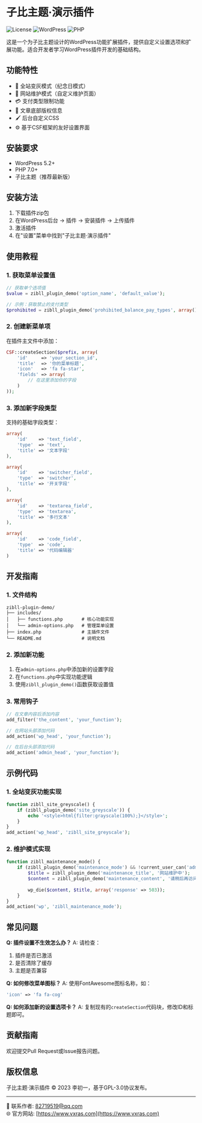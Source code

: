 # 子比主题·演示插件

![License](https://img.shields.io/badge/license-GPL--3.0-orange) ![WordPress](https://img.shields.io/badge/WordPress-5.2+-blue) ![PHP](https://img.shields.io/badge/PHP-7.0+-purple)

这是一个为子比主题设计的WordPress功能扩展插件，提供自定义设置选项和扩展功能。适合开发者学习WordPress插件开发的基础结构。

## 功能特性

- 🎨 全站变灰模式（纪念日模式）
- 🔧 网站维护模式（自定义维护页面）
- 💳 支付类型限制功能
- 📝 文章底部版权信息
- 🖌️ 后台自定义CSS
- ⚙️ 基于CSF框架的友好设置界面

## 安装要求

- WordPress 5.2+
- PHP 7.0+
- 子比主题（推荐最新版）

## 安装方法

1. 下载插件zip包
2. 在WordPress后台 → 插件 → 安装插件 → 上传插件
3. 激活插件
4. 在"设置"菜单中找到"子比主题·演示插件"

## 使用教程

### 1. 获取菜单设置值

```php
// 获取单个选项值
$value = zibll_plugin_demo('option_name', 'default_value');

// 示例：获取禁止的支付类型
$prohibited = zibll_plugin_demo('prohibited_balance_pay_types', array());
```

### 2. 创建新菜单项

在插件主文件中添加：

```php
CSF::createSection($prefix, array(
    'id'     => 'your_section_id',
    'title'  => '你的菜单标题',
    'icon'   => 'fa fa-star',
    'fields' => array(
        // 在这里添加你的字段
    )
));
```

### 3. 添加新字段类型

支持的基础字段类型：

```php
array(
    'id'    => 'text_field',
    'type'  => 'text',
    'title' => '文本字段'
),

array(
    'id'    => 'switcher_field',
    'type'  => 'switcher',
    'title' => '开关字段'
),

array(
    'id'    => 'textarea_field',
    'type'  => 'textarea',
    'title' => '多行文本'
),

array(
    'id'    => 'code_field',
    'type'  => 'code',
    'title' => '代码编辑器'
)
```

## 开发指南

### 1. 文件结构

```
zibll-plugin-demo/
├── includes/
│   ├── functions.php       # 核心功能实现
│   └── admin-options.php   # 管理菜单设置
├── index.php               # 主插件文件
└── README.md               # 说明文档
```

### 2. 添加新功能

1. 在`admin-options.php`中添加新的设置字段
2. 在`functions.php`中实现功能逻辑
3. 使用`zibll_plugin_demo()`函数获取设置值

### 3. 常用钩子

```php
// 在文章内容后添加内容
add_filter('the_content', 'your_function');

// 在网站头部添加代码
add_action('wp_head', 'your_function');

// 在后台头部添加代码
add_action('admin_head', 'your_function');
```

## 示例代码

### 1. 全站变灰功能实现

```php
function zibll_site_greyscale() {
    if (zibll_plugin_demo('site_greyscale')) {
        echo '<style>html{filter:grayscale(100%);}</style>';
    }
}
add_action('wp_head', 'zibll_site_greyscale');
```

### 2. 维护模式实现

```php
function zibll_maintenance_mode() {
    if (zibll_plugin_demo('maintenance_mode') && !current_user_can('administrator')) {
        $title = zibll_plugin_demo('maintenance_title', '网站维护中');
        $content = zibll_plugin_demo('maintenance_content', '请稍后再访问');
        
        wp_die($content, $title, array('response' => 503));
    }
}
add_action('wp', 'zibll_maintenance_mode');
```

## 常见问题

**Q: 插件设置不生效怎么办？**
A: 请检查：
1. 插件是否已激活
2. 是否清除了缓存
3. 主题是否兼容

**Q: 如何修改菜单图标？**
A: 使用FontAwesome图标名称，如：
```php
'icon' => 'fa fa-cog'
```

**Q: 如何添加新的设置选项卡？**
A: 复制现有的`createSection`代码块，修改ID和标题即可。

## 贡献指南

欢迎提交Pull Request或Issue报告问题。

## 版权信息

子比主题·演示插件 © 2023 李初一，基于GPL-3.0协议发布。

---

📧 联系作者: [82719519@qq.com](mailto:82719519@qq.com)  
🌐 官方网站: [https://www.vxras.com](https://www.vxras.com)
